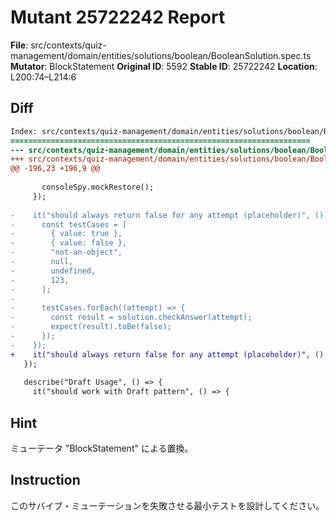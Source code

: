 # Mutant 25722242 Report

**File**: src/contexts/quiz-management/domain/entities/solutions/boolean/BooleanSolution.spec.ts
**Mutator**: BlockStatement
**Original ID**: 5592
**Stable ID**: 25722242
**Location**: L200:74–L214:6

## Diff

```diff
Index: src/contexts/quiz-management/domain/entities/solutions/boolean/BooleanSolution.spec.ts
===================================================================
--- src/contexts/quiz-management/domain/entities/solutions/boolean/BooleanSolution.spec.ts	original
+++ src/contexts/quiz-management/domain/entities/solutions/boolean/BooleanSolution.spec.ts	mutated #5592
@@ -196,23 +196,9 @@
 
       consoleSpy.mockRestore();
     });
 
-    it("should always return false for any attempt (placeholder)", () => {
-      const testCases = [
-        { value: true },
-        { value: false },
-        "not-an-object",
-        null,
-        undefined,
-        123,
-      ];
-
-      testCases.forEach((attempt) => {
-        const result = solution.checkAnswer(attempt);
-        expect(result).toBe(false);
-      });
-    });
+    it("should always return false for any attempt (placeholder)", () => {});
   });
 
   describe("Draft Usage", () => {
     it("should work with Draft pattern", () => {
```

## Hint

ミューテータ "BlockStatement" による置換。

## Instruction

このサバイブ・ミューテーションを失敗させる最小テストを設計してください。

